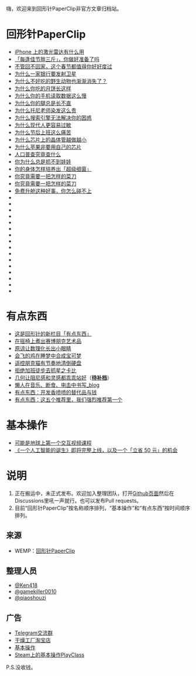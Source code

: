 嗨，欢迎来到回形针PaperClip非官方文章归档站。

# 回形针PaperClip

- [iPhone 上的激光雷达有什么用](https://kl.cnurl.tk/paperclip/iPhone_上的激光雷达有什么用)
- [「每逢佳节胖三斤」，你做好准备了吗](https://kl.cnurl.tk/paperclip/「每逢佳节胖三斤」，你做好准备了吗)
- [不管回不回家，这个春节都值得你好好度过](https://kl.cnurl.tk/paperclip/不管回不回家，这个春节都值得你好好度过)
- [为什么一家银行要发射卫星](https://kl.cnurl.tk/paperclip/为什么一家银行要发射卫星)
- [为什么不好吃的野生动物也渐渐消失了？](https://kl.cnurl.tk/paperclip/为什么不好吃的野生动物也渐渐消失了？)
- [为什么你吃的月饼长这样](https://kl.cnurl.tk/paperclip/为什么你吃的月饼长这样)
- [为什么你的手机读取数据这么慢](https://kl.cnurl.tk/paperclip/为什么你的手机读取数据这么慢)
- [为什么你的腿总是长不直](https://kl.cnurl.tk/paperclip/为什么你的腿总是长不直)
- [为什么托尼老师染发这么贵](https://kl.cnurl.tk/paperclip/为什么托尼老师染发这么贵)
- [为什么搜索引擎无法解决你的困惑](https://kl.cnurl.tk/paperclip/为什么搜索引擎无法解决你的困惑)
- [为什么现代人更容易过敏](https://kl.cnurl.tk/paperclip/为什么现代人更容易过敏)
- [为什么节后上班这么痛苦](https://kl.cnurl.tk/paperclip/为什么节后上班这么痛苦)
- [为什么芯片上的晶体管越做越小](https://kl.cnurl.tk/paperclip/为什么芯片上的晶体管越做越小)
- [为什么苹果非要用自己的芯片](https://kl.cnurl.tk/paperclip/为什么苹果非要用自己的芯片)
- [人口普查究竟查什么](https://kl.cnurl.tk/paperclip/人口普查究竟查什么)
- [你为什么总是抓不到娃娃](https://kl.cnurl.tk/paperclip/你为什么总是抓不到娃娃)
- [你的身体怎样培养出「超级细菌」](https://kl.cnurl.tk/paperclip/你的身体怎样培养出「超级细菌」)
- [你究竟需要一把怎样的菜刀](https://kl.cnurl.tk/paperclip/你究竟需要一把怎样的菜刀)
- [你究竟需要一把怎样的菜刀](https://kl.cnurl.tk/paperclip/你究竟需要一把怎样的菜刀)
- [免费升舱这种好事，你怎么碰不上](https://kl.cnurl.tk/paperclip/免费升舱这种好事，你怎么碰不上)
- [](https://kl.cnurl.tk/paperclip/)
- [](https://kl.cnurl.tk/paperclip/)
- [](https://kl.cnurl.tk/paperclip/)
- [](https://kl.cnurl.tk/paperclip/)
- [](https://kl.cnurl.tk/paperclip/)
- [](https://kl.cnurl.tk/paperclip/)
- [](https://kl.cnurl.tk/paperclip/)
- [](https://kl.cnurl.tk/paperclip/)
- [](https://kl.cnurl.tk/paperclip/)
- [](https://kl.cnurl.tk/paperclip/)
- [](https://kl.cnurl.tk/paperclip/)
- [](https://kl.cnurl.tk/paperclip/)
- [](https://kl.cnurl.tk/paperclip/)
- [](https://kl.cnurl.tk/paperclip/)
- [](https://kl.cnurl.tk/paperclip/)
- [](https://kl.cnurl.tk/paperclip/)

# 有点东西

- [这是回形针的新栏目「有点东西」](https://kl.cnurl.tk/paperclip/有点东西：这是回形针的新栏目「有点东西」)
- [在摇椅上煮出赛博朋克艺术品](https://kl.cnurl.tk/paperclip/有点东西：在摇椅上煮出赛博朋克艺术品)
- [原谅让数理化长出小眼睛](https://kl.cnurl.tk/paperclip/有点东西：原谅让数理化长出小眼睛)
- [会飞的鸡在睡梦中合成宝可梦](https://kl.cnurl.tk/paperclip/有点东西：会飞的鸡在睡梦中合成宝可梦)
- [遥控朋克猫有节奏地清倒硬盘](https://kl.cnurl.tk/paperclip/有点东西：遥控朋克猫有节奏地清倒硬盘)
- [拒绝加班徒步去抓星之卡比](https://kl.cnurl.tk/paperclip/有点东西：拒绝加班徒步去抓星之卡比)
- [几何让阻尼感和灵感都乖乖站好](https://kl.cnurl.tk/paperclip/几何让阻尼感和灵感都乖乖站好)（**[待补档](https://wemp.app/posts/8eacc76c-0d03-46cb-a83d-c0c638dcf8a7)**）
- [懒人在音乐、断食、电击中书写_blog](https://kl.cnurl.tk/paperclip/有点东西：懒人在音乐、断食、电击中书写_blog)
- [有点东西：开发香喷喷的替代品与钱](https://kl.cnurl.tk/paperclip/有点东西：开发香喷喷的替代品与钱)
- [有点东西：这五个推荐里，我们强烈推荐第一个](https://kl.cnurl.tk/paperclip/有点东西：这五个推荐里，我们强烈推荐第一个)

# 基本操作

- [可能是地球上第一个交互视频课程](https://kl.cnurl.tk/paperclip/可能是地球上第一个交互视频课程)
- [《一个人工智能的诞生》即将完整上线，以及一个「立省 50 元」的机会](https://kl.cnurl.tk/paperclip/《一个人工智能的诞生》即将完整上线，以及一个「立省50元」的机会)

# 说明

1. 正在搬运中，未正式发布。欢迎加入整理团队，打开[Github页面](https://github.com/Ken418/paperclip)然后在Discussions里吼一声就行。也可以发布Pull requests。
2. 目前“回形针PaperClip”按名称顺序排列，“基本操作”和“有点东西”按时间顺序排列。

## 来源

- WEMP：[回形针PaperClip](https://wemp.app/accounts/1d9ae7b3-ca58-4370-bd6a-9dd318e8c83a)

## 整理人员

- [@Ken418](https://github.com/Ken418)
- [@gamekiller0010](https://github.com/gamekiller0010)
- [@qiaoshouzi](https://github.com/qiaoshouzi)

## 广告

- [Telegram交流群](https://t.me/paperclipfans)
- [干燥工厂淘宝店](https://shop362189133.taobao.com)
- [基本操作](https://jibencaozuo.com)
- [Steam上的基本操作PlayClass](https://store.steampowered.com/search/?developer=%E5%9F%BA%E6%9C%AC%E6%93%8D%E4%BD%9CPlayClass)

P.S.没收钱。
